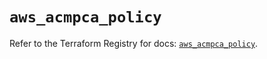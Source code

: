 # `aws_acmpca_policy`

Refer to the Terraform Registry for docs: [`aws_acmpca_policy`](https://registry.terraform.io/providers/hashicorp/aws/5.42.0/docs/resources/acmpca_policy).

